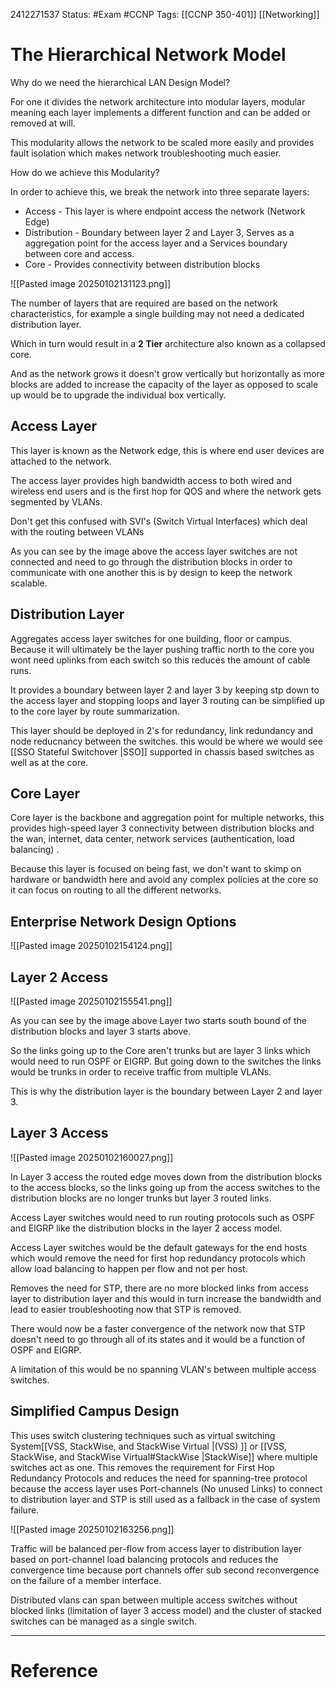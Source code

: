 2412271537
	Status: #Exam #CCNP
		Tags: [[CCNP 350-401]] [[Networking]]

# The Hierarchical Network Model



Why do we need the hierarchical LAN Design Model?

For one it divides the network architecture into modular layers, modular meaning each layer implements a different function and can be added or removed at will.

This modularity allows the network to be scaled more easily and provides fault isolation which makes network troubleshooting much easier.


How do we achieve this Modularity?

In order to achieve this, we break the network into three separate layers:

- Access - This layer is where endpoint access the network (Network Edge)
- Distribution - Boundary between layer 2 and Layer 3, Serves as a aggregation point for the access layer and a Services boundary between core and access.
- Core - Provides connectivity between distribution blocks


![[Pasted image 20250102131123.png]]



The number of layers that are required are based on the network characteristics, for example a single building may not need a dedicated distribution layer.

Which in turn would result in a **2 Tier** architecture also known as a collapsed core.

And as the network grows it doesn't grow vertically but horizontally as more blocks are added to increase the capacity of the layer as opposed to scale up would be to upgrade the individual box vertically.


## Access Layer

This layer is known as the Network edge, this is where end user devices are attached to the network.

The access layer provides high bandwidth access to both wired and wireless end users and is the first hop for QOS and where the network gets segmented by VLANs.

Don't get this confused with SVI's (Switch Virtual Interfaces) which deal with the routing between VLANs

As you can see by the image above the access layer switches are not connected and need to go through the distribution blocks in order to communicate with one another this is by design to keep the network scalable. 



## Distribution Layer 

Aggregates access layer switches for one building, floor or campus. Because it will ultimately be the layer pushing traffic north to the core you wont need uplinks from each switch so this reduces the amount of cable runs.

It provides a boundary between layer 2 and layer 3 by keeping stp down to the access layer and stopping loops and layer 3 routing can be simplified up to the core layer by route summarization.

This layer should be deployed in 2's for redundancy, link redundancy and node reducnancy between the switches. this would be where we would see [[SSO Stateful Switchover |SSO]] supported in chassis based switches as well as at the core. 

## Core Layer

Core layer is the backbone and aggregation point for multiple networks, this provides high-speed layer 3 connectivity between distribution blocks and the wan, internet, data center, network services (authentication, load balancing) . 

Because this layer is focused on being fast, we don't want to skimp on hardware or bandwidth here and avoid any complex policies at the core so it can focus on routing to all the different networks.




## Enterprise Network Design Options

![[Pasted image 20250102154124.png]]






## Layer 2 Access


![[Pasted image 20250102155541.png]]



As you can see by the image above Layer two starts south bound of the distribution blocks and layer 3 starts above.

So the links going up to the Core aren't trunks but are layer 3 links which would need to run OSPF or EIGRP. 
But going down to the switches the links would be trunks in order to receive traffic from multiple VLANs.

This is why the distribution layer is the boundary between Layer 2 and layer 3.


## Layer 3 Access 

![[Pasted image 20250102160027.png]]

In Layer 3 access the routed edge moves down from the distribution blocks to the access blocks, so the links going up from the access switches to the distribution blocks are no longer trunks but layer 3 routed links. 

Access Layer switches would need to run routing protocols such as OSPF and EIGRP like the distribution blocks in the layer 2 access model.

Access Layer switches would be the default gateways for the end hosts which would remove the need for first hop redundancy protocols which allow load balancing to happen per flow and not per host. 

Removes the need for STP, there are no more blocked links from access layer to distribution layer and this would in turn increase the bandwidth and lead to easier troubleshooting now that STP is removed. 

There would now be a faster convergence of the network now that STP doesn't need to go through all of its states and it would be a function of OSPF and EIGRP.

A limitation of this would be no spanning VLAN's between multiple access switches.


## Simplified Campus Design 

This uses switch clustering techniques such as virtual switching System[[VSS, StackWise, and StackWise Virtual |(VSS) ]] or [[VSS, StackWise, and StackWise Virtual#StackWise |StackWise]]
where multiple switches act as one. This removes the requirement for First Hop Redundancy Protocols and reduces the need for spanning-tree protocol because the access layer uses Port-channels (No unused Links) to connect to distribution layer and STP is still used as a fallback in the case of system failure.

![[Pasted image 20250102163256.png]]


Traffic will be balanced per-flow from access layer to distribution layer based on port-channel load balancing protocols and reduces the convergence time because port channels offer sub second reconvergence on the failure of a member interface.

Distributed vlans can span between multiple access switches without blocked links (limitation of layer 3 access model) and the cluster of stacked switches can be managed as a single switch. 





---
# Reference